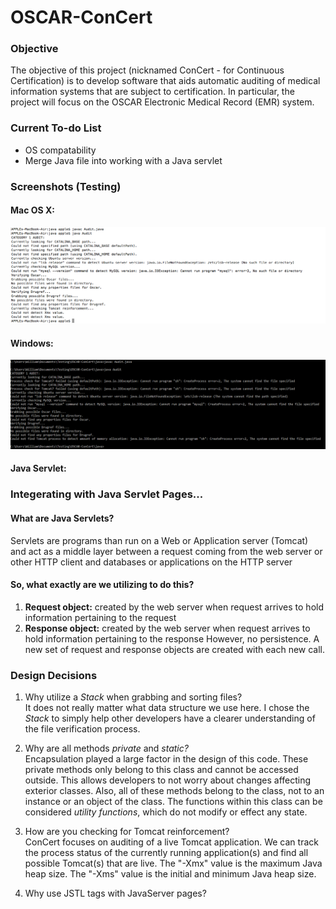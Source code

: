 # OSCAR-ConCert
### Objective
The objective of this project (nicknamed ConCert - for Continuous Certification) is to develop software that aids automatic auditing of medical information systems that are subject to certification. In particular, the project will focus on the OSCAR Electronic Medical Record (EMR) system.
### Current To-do List
* OS compatability
* Merge Java file into working with a Java servlet

### Screenshots (Testing)
#### Mac OS X:
![alt-test](https://github.com/williamgrosset/OSCAR-ConCert/blob/master/osx_test.png "Mac OS X")
#### Windows:
![alt-test](https://github.com/williamgrosset/OSCAR-ConCert/blob/master/windows_test.png "Windows")
#### Java Servlet:

### Integerating with Java Servlet Pages...
#### What are Java Servlets?
Servlets are programs than run on a Web or Application server (Tomcat) and act as a middle layer between a request coming from the web server or other HTTP client and databases or applications on the HTTP server

#### So, what exactly are we utilizing to do this? 
1. **Request object:** created by the web server when request arrives to hold information pertaining to the request
2. **Response object:** created by the web server when request arrives to hold information pertaining to the response
However, no persistence. A new set of request and response objects are created with each new call.

### Design Decisions
1. Why utilize a *Stack* when grabbing and sorting files?  
It does not really matter what data structure we use here. I chose the *Stack* to simply help other developers have a clearer understanding of the file verification process.

2. Why are all methods *private* and *static?*  
Encapsulation played a large factor in the design of this code. These private methods only belong to this class and cannot be accessed outside. This allows developers to not worry about changes affecting exterior classes. Also, all of these methods belong to the class, not to an instance or an object of the class. The functions within this class can be considered *utility functions*, which do not modify or effect any state.

3. How are you checking for Tomcat reinforcement?  
ConCert focuses on auditing of a live Tomcat application. We can track the process status of the currently running application(s) and find all possible Tomcat(s) that are live. The "-Xmx" value is the maximum Java heap size. The "-Xms" value is the initial and minimum Java heap size.

4. Why use JSTL tags with JavaServer pages?  
